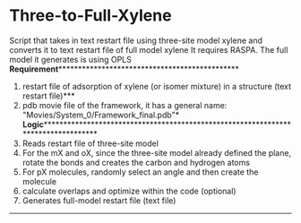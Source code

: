 # Three-to-Full-Xylene
Script that takes in text restart file using three-site model xylene and converts it to text restart file of full model xylene
It requires RASPA.
The full model it generates is using OPLS
********************Requirement******************************************************************
1. restart file of adsorption of xylene (or isomer mixture) in a structure (text restart file)***
2. pdb movie file of the framework, it has a general name: "Movies/System_0/Framework_final.pdb"*
**************************Logic************************************************************************************************************
1. Reads restart file of three-site model
2. For the mX and oX, since the three-site model already defined the plane, rotate the bonds and creates the carbon and hydrogen atoms
3. For pX molecules, randomly select an angle and then create the molecule
4. calculate overlaps and optimize within the code (optional)
5. Generates full-model restart file (text file)
******************************************************************************************************************************************
